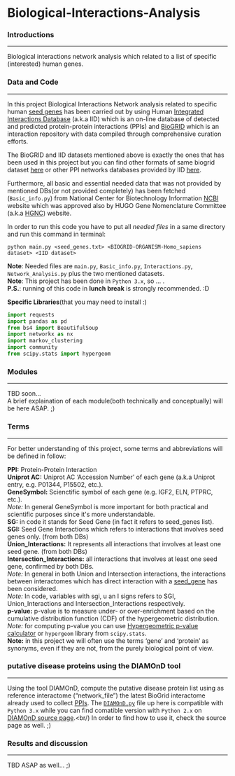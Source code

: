 # Biological-Interactions-Analysis

### Introductions 
------
Biological interactions network analysis which related to a list of specific (interested) human genes.<br/>

### Data and Code
------
In this project Biological Interactions Network analysis related to specific human [seed genes](https://github.com/AAbasinejad/Biological-Interactions-Analysis/blob/master/seed_genes.txt) has been carried out by using Human [Integrated Interactions Database](http://iid.ophid.utoronto.ca/static/download/human_annotated_PPIs.txt.gz) (a.k.a IID) which is an on-line database of detected and predicted protein-protein interactions (PPIs) and [BioGRID](https://downloads.thebiogrid.org/Download/BioGRID/Release-Archive/BIOGRID-3.5.168/BIOGRID-ORGANISM-3.5.168.tab2.zip) which is an interaction repository with data compiled through comprehensive curation efforts.<br />

The BioGRID and IID datasets mentioned above is exactly the ones that has been used in this project but you can find other formats of same biogrid dataset [here](https://downloads.thebiogrid.org/BioGRID/Release-Archive/BIOGRID-3.5.168/) or other PPI networks databases provided by IID [here](http://iid.ophid.utoronto.ca/search_by_proteins/).<br />

Furthermore, all basic and essential needed data that was not provided by mentioned DBs(or not provided completely) has been fetched (`Basic_info.py`) from National Center for Biotechnology Information [NCBI](https://www.ncbi.nlm.nih.gov/) website which was approved also by HUGO Gene Nomenclature Committee (a.k.a [HGNC](https://www.genenames.org/)) website.<br/>

In order to run this code you have to put all *needed files* in a same directory and run this command in terminal:<br />


`python main.py <seed_genes.txt> <BIOGRID-ORGANISM-Homo_sapiens dataset> <IID dataset>`

**Note**: Needed files are `main.py`, `Basic_info.py`, `Interactions.py`, `Network_Analysis.py` plus the two mentioned datasets. <br/>
**Note**: This project has been done in `Python 3.x`, so ... .<br/>
**P.S.**: running of this code in **lunch break** is strongly recommended. :D <br/>

**Specific Libraries**(that you may need to install :)

```python
import requests
import pandas as pd
from bs4 import BeautifulSoup
import networkx as nx
import markov_clustering
import community
from scipy.stats import hypergeom
```


### Modules
------
TBD soon...<br/>
A brief explaination of each module(both technically and conceptually) will be here ASAP. ;) <br/>

### Terms
------
For better understanding of this project, some terms and abbreviations will be defined in follow:<br/>

**PPI:** Protein-Protein Interaction<br/>
**Uniprot AC:** Uniprot AC ‘Accession Number’ of each gene (a.k.a Uniprot entry, e.g. P01344, P15502, etc.).<br/> 
**GeneSymbol:** Scienctific symbol of each gene (e.g. IGF2, ELN, PTPRC, etc.).<br/>
*Note:* In general GeneSymbol is more important for both practical and scientific purposes since it's more understandable.<br/>
**SG:** in code it stands for Seed Gene (in fact it refers to seed_genes list).<br/>
**SGI:** Seed Gene Interactions which refers to interactions that involves seed genes only. (from both DBs)<br/>
**Union_Interactions:** It represents all interactions that involves at least one seed gene. (from both DBs)<br/>
**Intersection_Interactions:** all interactions that involves at least one seed gene, confirmed by both DBs.<br/>
*Note:* In general in both Union and Intersection interactions, the interactions between interactomes which has direct interaction with a [seed_gene](https://github.com/AAbasinejad/Biological-Interactions-Analysis/blob/master/seed_genes.txt) has been considered.<br/>
*Note:* In code, variables with sgi, u an I signs refers to SGI, Union_Interactions and Intersection_Interactions respectively.<br/>
**p-value:** p-value is to measure under- or over-enrichment based on the cumulative distribution function (CDF) of the hypergeometric distribution.<br/> 
*Note:* for computing p-value you can use [Hypergeometric p-value calculator](http://systems.crump.ucla.edu/hypergeometric/index.php) or `hypergeom` library from `scipy.stats`.<br/>
**Note:** in this project we will often use the terms ‘gene’ and ‘protein’ as synonyms, even if they are not, from the purely biological point of view.<br/>


### putative disease proteins using the DIAMOnD tool
------
Using the tool DIAMOnD, compute the putative disease protein list using as reference interactome (“network_file”) the latest BioGrid interactome already used to collect [PPIs](https://github.com/AAbasinejad/Biological-Interactions-Analysis/blob/master/PPI.txt).
The [`DIAMOnD.py`](https://github.com/AAbasinejad/Biological-Interactions-Analysis/blob/master/DIAMOnD.py) file up here is compatible with `Python 3.x` while you can find comatible version with `Python 2.x` on [DIAMOnD source page](https://github.com/barabasilab/DIAMOnD.git).<br/)
In order to find how to use it, check the source page as well. ;)

### Results and discussion
------
TBD ASAP as well... ;)

